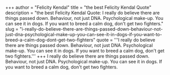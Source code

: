+++
author = "Felicity Kendal"
title = "the best Felicity Kendal Quote"
description = "the best Felicity Kendal Quote: I really do believe there are things passed down. Behaviour, not just DNA. Psychological make-up. You can see it in dogs. If you want to breed a calm dog, don't get two fighters."
slug = "i-really-do-believe-there-are-things-passed-down-behaviour-not-just-dna-psychological-make-up-you-can-see-it-in-dogs-if-you-want-to-breed-a-calm-dog-dont-get-two-fighters"
quote = '''I really do believe there are things passed down. Behaviour, not just DNA. Psychological make-up. You can see it in dogs. If you want to breed a calm dog, don't get two fighters.'''
+++
I really do believe there are things passed down. Behaviour, not just DNA. Psychological make-up. You can see it in dogs. If you want to breed a calm dog, don't get two fighters.
